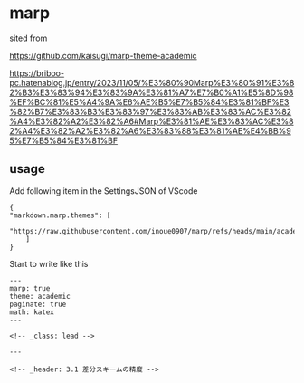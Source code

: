 # marp

sited from 

https://github.com/kaisugi/marp-theme-academic

https://briboo-pc.hatenablog.jp/entry/2023/11/05/%E3%80%90Marp%E3%80%91%E3%82%B3%E3%83%94%E3%83%9A%E3%81%A7%E7%B0%A1%E5%8D%98%EF%BC%81%E5%A4%9A%E6%AE%B5%E7%B5%84%E3%81%BF%E3%82%B7%E3%83%B3%E3%83%97%E3%83%AB%E3%83%AC%E3%82%A4%E3%82%A2%E3%82%A6#Marp%E3%81%AE%E3%83%AC%E3%82%A4%E3%82%A2%E3%82%A6%E3%83%88%E3%81%AE%E4%BB%95%E7%B5%84%E3%81%BF

## usage
Add following item in the SettingsJSON of VScode
```
{
"markdown.marp.themes": [
    "https://raw.githubusercontent.com/inoue0907/marp/refs/heads/main/academic.css"
    ]
}
```
Start to write like this
```
---
marp: true
theme: academic
paginate: true
math: katex
---

<!-- _class: lead -->

---

<!-- _header: 3.1 差分スキームの精度 -->
```
